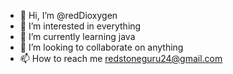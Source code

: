 - 👋 Hi, I’m @redDioxygen
- 👀 I’m interested in everything
- 🌱 I’m currently learning java
- 💞️ I’m looking to collaborate on anything
- 📫 How to reach me redstoneguru24@gmail.com
